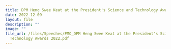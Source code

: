 ```yaml
---
title: DPM Heng Swee Keat at the President's Science and Technology Awards 2022
date: 2022-12-09
layout: file
description: ""
image: ""
file_url: /files/Speeches/PMO_DPM Heng Swee Keat at the President's Science and
  Technology Awards 2022.pdf
---
```




